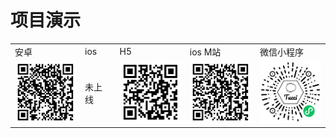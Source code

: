 <h1>项目演示</h1>
<table>
	<tr>
		<td>
			安卓
		</td>
		<td>
			ios
		</td>
		<td>
			H5
		</td>
		<td>
			ios M站
		</td>
		<td>
			微信小程序
		</td>
	</tr>
	<tr>
		<td>
			<img src="static/img/android.png" height="100" />
		</td>
		<td>
			<p>未上线</p>
		</td>
		<td>
			<img src="static/img/h5.png" height="100" />
		</td>
		<td>
			<img src="static/img/ios-webview.png" height="100" />
		</td>
		<td>
			<img src="static/img/weinxin.jpg" height="100" />
		</td>
	</tr>
</table>